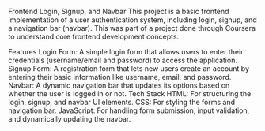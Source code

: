 Frontend Login, Signup, and Navbar
This project is a basic frontend implementation of a user authentication system, including login, signup, and a navigation bar (navbar). This was part of a project done through Coursera to understand core frontend development concepts.

Features
Login Form: A simple login form that allows users to enter their credentials (username/email and password) to access the application.
Signup Form: A registration form that lets new users create an account by entering their basic information like username, email, and password.
Navbar: A dynamic navigation bar that updates its options based on whether the user is logged in or not.
Tech Stack
HTML: For structuring the login, signup, and navbar UI elements.
CSS: For styling the forms and navigation bar.
JavaScript: For handling form submission, input validation, and dynamically updating the navbar.
